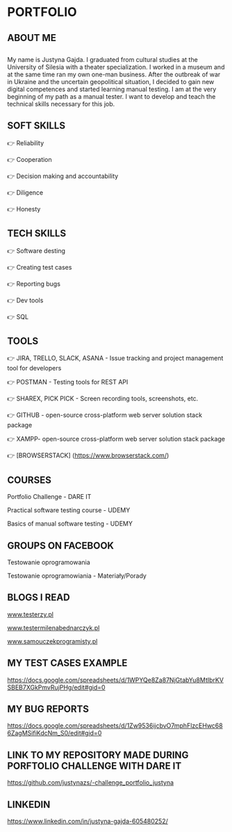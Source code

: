 # PORTFOLIO

## ABOUT ME

## 
My name is Justyna Gajda. I graduated from cultural studies at the University of Silesia with a theater specialization. I worked in a museum and at the same time ran my own one-man business. After the outbreak of war in Ukraine and the uncertain geopolitical situation, I decided to gain new digital competences and started learning manual testing. I am at the very beginning of my path as a manual tester. I want to develop and teach the technical skills necessary for this job.


## SOFT SKILLS
 
 👉 Reliability
 
 👉 Cooperation
 
 👉 Decision making and accountability
 
 👉 Diligence
 
 👉 Honesty


## TECH SKILLS

👉 Software desting

👉 Creating test cases

👉 Reporting bugs

👉 Dev tools

👉 SQL


## TOOLS

👉 JIRA, TRELLO, SLACK, ASANA - Issue tracking and project management tool for developers

👉 POSTMAN - Testing tools for REST API

👉 SHAREX, PICK PICK - Screen recording tools, screenshots, etc.

👉 GITHUB - open-source cross-platform web server solution stack package

👉 XAMPP- open-source cross-platform web server solution stack package

👉 [BROWSERSTACK] (https://www.browserstack.com/)



## COURSES

Portfolio Challenge - DARE IT

Practical software testing course - UDEMY

Basics of manual software testing - UDEMY


## GROUPS ON FACEBOOK

Testowanie oprogramowania

Testowanie oprogramowiania - Materiały/Porady


## BLOGS I READ

www.testerzy.pl

www.testermilenabednarczyk.pl

www.samouczekprogramisty.pl


## MY TEST CASES EXAMPLE

https://docs.google.com/spreadsheets/d/1WPYQe8Za87NjGtabYu8MtIbrKVSBEB7XGkPmvRujPHg/edit#gid=0


## MY BUG REPORTS

https://docs.google.com/spreadsheets/d/1Zw9536ijcbvO7mphFlzcEHwc686ZagMSifiKdcNm_S0/edit#gid=0


## LINK TO MY REPOSITORY MADE DURING PORFTOLIO CHALLENGE WITH DARE IT

https://github.com/justynazs/-challenge_portfolio_justyna

## LINKEDIN

https://www.linkedin.com/in/justyna-gajda-605480252/
